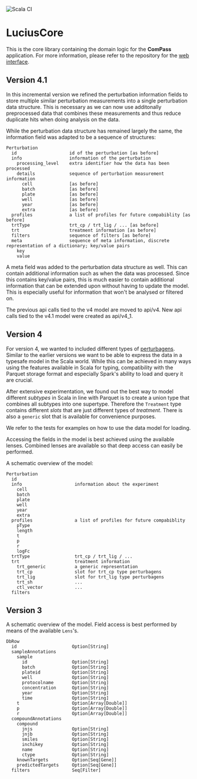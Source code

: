 ![Scala CI](https://github.com/data-intuitive/LuciusCore/workflows/Scala%20CI/badge.svg)

# LuciusCore

This is the core library containing the domain logic for the __ComPass__ application. For more information, please refer to the repository for the [web interface](https://github.com/data-intuitive/LuciusWeb).

## Version 4.1

In this incremental version we refined the perturbation information fields to store multiple similar perturbation measurements into a single perturbation data structure.
This is necessary as we can now use additonally preprocessed data that combines these measurements and thus reduce duplicate hits when doing analysis on the data.

While the perturbation data structure has remained largely the same, the information field was adapted to be a sequence of structures:
```
Perturbation
  id                    id of the perturbation [as before]
  info                  information of the perturbation
    processing_level    extra identifier how the data has been processed
    details             sequence of perturbation measurement information
      cell              [as before]
      batch             [as before]
      plate             [as before]
      well              [as before]
      year              [as before]
      extra             [as before]
  profiles              a list of profiles for future compabiblity [as before]
  trtType               trt_cp / trt_lig / ... [as before]
  trt                   treatment information [as before]
  filters               sequence of filters [as before]
  meta                  sequence of meta information, discrete representation of a dictionary; key/value pairs
    key
    value
```

A meta field was added to the perturbation data structure as well. This can contain additional information such as when the data was processed.
Since this contains key/value pairs, this is much easier to contain additional information that can be extended upon without having to update the model.
This is especially useful for information that won't be analysed or filtered on.

The previous api calls tied to the v4 model are moved to api/v4.
New api calls tied to the v4.1 model were created as api/v4_1.

## Version 4

For version 4, we wanted to included different types of [perturbagens](https://clue.io/connectopedia/perturbagen_types_and_controls). Similar to the earlier versions we want to be able to express the data in a typesafe model in the Scala world. While this can be achieved in many ways using the features available in Scala for typing, compatibility with the Parquet storage format and especially Spark's ability to load and query it are crucial.

After extensive experimentation, we found out the best way to model different _subtypes_ in Scala in line with Parquet is to create a union type that combines all subtypes into one supertype. Therefore the `Treatment` type contains different _slots_ that are just different types of _treatment_. There is also a `generic` slot that is available for convenience purposes.

We refer to the tests for examples on how to use the data model for loading.

Accessing the fields in the model is best achieved using the available lenses. Combined lenses are available so that deep access can easily be performed.

A schematic overview of the model:

```
Perturbation
  id
  info                    information about the experiment
    cell
    batch
    plate
    well
    year
    extra
  profiles                a list of profiles for future compabiblity
    pType
    length
    t
    p
    r
    logFc
  trtType                 trt_cp / trt_lig / ...
  trt                     treatment information
    trt_generic           a generic representation
    trt_cp                slot for trt_cp type perturbagens
    trt_lig               slot for trt_lig type perturbagens
    trt_sh                ...
    ctl_vector            ...
  filters
```

## Version 3

A schematic overview of the model. Field access is best performed by means of the available `Lens`'s.

```
DbRow
  id                     Option[String]
  sampleAnnotations
    sample
      id                 Option[String]
      batch              Option[String]
      plateid            Option[String]
      well               Option[String]
      protocolname       Option[String]
      concentration      Option[String]
      year               Option[String]
      time               Option[String]
    t                    Option[Array[Double]]
    p                    Option[Array[Double]]
    r                    Option[Array[Double]]
  compoundAnnotations
    compound
      jnjs               Option[String]
      jnjb               Option[String]
      smiles             Option[String]
      inchikey           Option[String]
      name               Option[String]
      ctype              Option[String]
    knownTargets         Option[Seq[Gene]]
    predictedTargets     Option[Seq[Gene]]
  filters                Seq[Filter]
```




